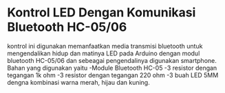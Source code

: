 
# Kontrol LED Dengan Komunikasi Bluetooth HC-05/06 
kontrol ini digunakan memanfaatkan media transmisi bluetooth untuk mengendalikan hidup dan matinya LED pada Arduino dengan modul bluetooth HC-05/06 dan sebeagai pengendalinya digunakan smartphone.
Bahan yang digunakan yaitu
-Module Bluetooth HC-05
-3 resistor dengan tegangan 1k ohm
-3 resistor dengan tegangan 220 ohm
-3 buah LED 5MM dengna kombinasi warna merah, hijau dan kuning.
